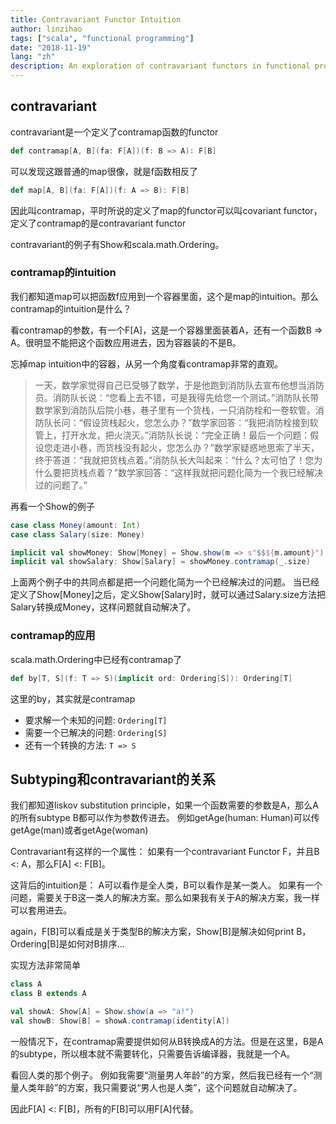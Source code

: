 ```yaml
---
title: Contravariant Functor Intuition
author: linzihao
tags: ["scala", "functional programming"]
date: "2018-11-19"
lang: "zh"
description: An exploration of contravariant functors in functional programming, explaining their definition, intuition, and practical applications. The post covers the contramap function, compares it with covariant functors, and provides examples using Show and Ordering types in Scala.
---
```


## contravariant
contravariant是一个定义了contramap函数的functor
```scala
def contramap[A, B](fa: F[A])(f: B => A): F[B]
```
可以发现这跟普通的map很像，就是f函数相反了
```scala
def map[A, B](fa: F[A])(f: A => B): F[B]
```
因此叫contramap，平时所说的定义了map的functor可以叫covariant functor，定义了contramap的是contravariant functor

contravariant的例子有Show和scala.math.Ordering。

### contramap的intuition
我们都知道map可以把函数f应用到一个容器里面，这个是map的intuition。那么contramap的intuition是什么？

看contramap的参数，有一个F[A]，这是一个容器里面装着A，还有一个函数B => A。很明显不能把这个函数应用进去，因为容器装的不是B。

忘掉map intuition中的容器，从另一个角度看contramap非常的直观。

> 一天，数学家觉得自己已受够了数学，于是他跑到消防队去宣布他想当消防员。消防队长说：“您看上去不错，可是我得先给您一个测试。”消防队长带数学家到消防队后院小巷，巷子里有一个货栈，一只消防栓和一卷软管。消防队长问：“假设货栈起火，您怎么办？”数学家回答：“我把消防栓接到软管上，打开水龙，把火浇灭。”消防队长说：“完全正确！最后一个问题：假设您走进小巷，而货栈没有起火，您怎么办？”数学家疑惑地思索了半天，终于答道：“我就把货栈点着。”消防队长大叫起来：“什么？太可怕了！您为什么要把货栈点着？”数学家回答：“这样我就把问题化简为一个我已经解决过的问题了。”

再看一个Show的例子
```scala
case class Money(amount: Int)
case class Salary(size: Money)

implicit val showMoney: Show[Money] = Show.show(m => s"$$${m.amount}")
implicit val showSalary: Show[Salary] = showMoney.contramap(_.size)
```

上面两个例子中的共同点都是把一个问题化简为一个已经解决过的问题。
当已经定义了Show[Money]之后，定义Show[Salary]时，就可以通过Salary.size方法把Salary转换成Money，这样问题就自动解决了。

### contramap的应用
scala.math.Ordering中已经有contramap了
```scala
def by[T, S](f: T => S)(implicit ord: Ordering[S]): Ordering[T]
```
这里的by，其实就是contramap
- 要求解一个未知的问题: `Ordering[T]`
- 需要一个已解决的问题: `Ordering[S]`
- 还有一个转换的方法: `T => S`

## Subtyping和contravariant的关系
我们都知道liskov substitution principle，如果一个函数需要的参数是A，那么A的所有subtype B都可以作为参数传进去。
例如getAge(human: Human)可以传getAge(man)或者getAge(woman)

Contravariant有这样的一个属性：
如果有一个contravariant Functor F，并且B <: A，那么F[A] <: F[B]。

这背后的intuition是：
A可以看作是全人类，B可以看作是某一类人。
如果有一个问题，需要关于B这一类人的解决方案。那么如果我有关于A的解决方案，我一样可以套用进去。

again，F[B]可以看成是关于类型B的解决方案，Show[B]是解决如何print B，Ordering[B]是如何对B排序...

实现方法非常简单
```scala
class A
class B extends A

val showA: Show[A] = Show.show(a => "a!")
val showB: Show[B] = showA.contramap(identity[A])
```
一般情况下，在contramap需要提供如何从B转换成A的方法。但是在这里，B是A的subtype，所以根本就不需要转化，只需要告诉编译器，我就是一个A。

看回人类的那个例子。
例如我需要“测量男人年龄”的方案，然后我已经有一个“测量人类年龄”的方案，我只需要说“男人也是人类”，这个问题就自动解决了。

因此F[A] <: F[B]，所有的F[B]可以用F[A]代替。